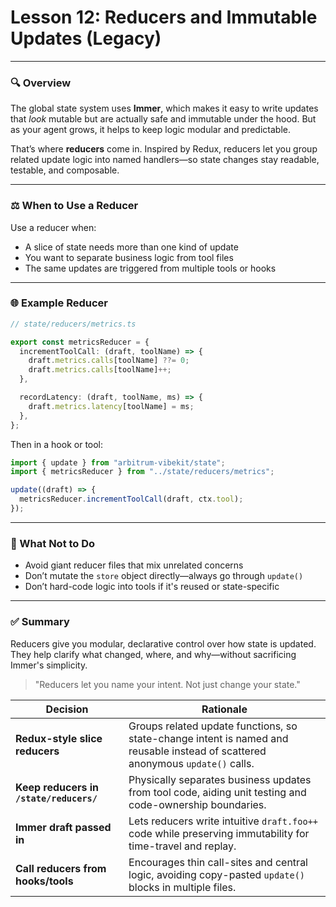 # **Lesson 12: Reducers and Immutable Updates (Legacy)**

---

### 🔍 Overview

The global state system uses **Immer**, which makes it easy to write updates that _look_ mutable but are actually safe and immutable under the hood. But as your agent grows, it helps to keep logic modular and predictable.

That’s where **reducers** come in. Inspired by Redux, reducers let you group related update logic into named handlers—so state changes stay readable, testable, and composable.

---

### ⚖️ When to Use a Reducer

Use a reducer when:

- A slice of state needs more than one kind of update
- You want to separate business logic from tool files
- The same updates are triggered from multiple tools or hooks

---

### 🌐 Example Reducer

```ts
// state/reducers/metrics.ts

export const metricsReducer = {
  incrementToolCall: (draft, toolName) => {
    draft.metrics.calls[toolName] ??= 0;
    draft.metrics.calls[toolName]++;
  },

  recordLatency: (draft, toolName, ms) => {
    draft.metrics.latency[toolName] = ms;
  },
};
```

Then in a hook or tool:

```ts
import { update } from "arbitrum-vibekit/state";
import { metricsReducer } from "../state/reducers/metrics";

update((draft) => {
  metricsReducer.incrementToolCall(draft, ctx.tool);
});
```

---

### 🚫 What Not to Do

- Avoid giant reducer files that mix unrelated concerns
- Don’t mutate the `store` object directly—always go through `update()`
- Don’t hard-code logic into tools if it's reused or state-specific

---

### ✅ Summary

Reducers give you modular, declarative control over how state is updated. They help clarify what changed, where, and why—without sacrificing Immer's simplicity.

> "Reducers let you name your intent. Not just change your state."

| Decision                                | Rationale                                                                                                                      |
| --------------------------------------- | ------------------------------------------------------------------------------------------------------------------------------ |
| **Redux-style slice reducers**          | Groups related update functions, so state-change intent is named and reusable instead of scattered anonymous `update()` calls. |
| **Keep reducers in `/state/reducers/`** | Physically separates business updates from tool code, aiding unit testing and code-ownership boundaries.                       |
| **Immer draft passed in**               | Lets reducers write intuitive `draft.foo++` code while preserving immutability for time-travel and replay.                     |
| **Call reducers from hooks/tools**      | Encourages thin call-sites and central logic, avoiding copy-pasted `update()` blocks in multiple files.                        |
